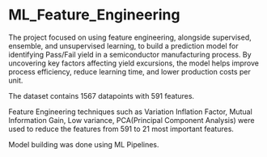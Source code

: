 # ML_Feature_Engineering
The project focused on using feature engineering, alongside supervised, ensemble, and unsupervised learning, to build a prediction model for identifying Pass/Fail yield in a semiconductor manufacturing process. By uncovering key factors affecting yield excursions, the model helps improve process efficiency, reduce learning time, and lower production costs per unit.

The dataset contains 1567 datapoints with 591 features. 

Feature Engineering techniques such as Variation Inflation Factor, Mutual Information Gain, Low variance, PCA(Principal Component Analysis) were used to reduce the features from 591 to 21 most important features.

Model building was done using ML Pipelines.
